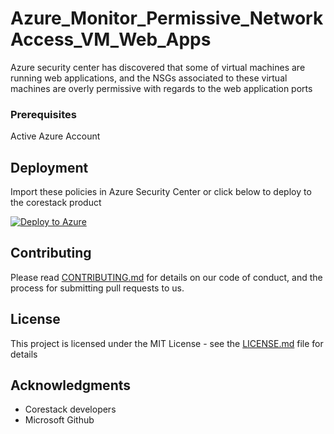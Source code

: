 
# Azure_Monitor_Permissive_NetworkAccess_VM_Web_Apps

Azure security center has discovered that some of virtual machines are running web applications, and the NSGs associated to these virtual machines are overly permissive with regards to the web application ports

### Prerequisites

Active Azure Account

## Deployment

Import these policies in Azure Security Center or click below to deploy to the corestack product 

[![Deploy to Azure](https://docs.corestack.io/wp-content/uploads/2019/09/deploy-to-corestack.svg)](http://sandbox.corestack.io/policy?repositories=github&external_redirect=true&name=Azure_Monitor_Permissive_NetworkAccess_VM_Web_Apps&engine_type=azure_policy&services=Azure&severity=medium&classification=Security&sub_classification=Network&url=https://github.com/corestacklabs/Policies.git&path=Azure/Azure_Policy/Azure_Monitor_Permissive_NetworkAccess_VM_Web_Apps&recommendation_name=Azure_Monitor_Permissive_NetworkAccess_VM_Web_Apps#/tenant)

## Contributing

Please read [CONTRIBUTING.md](https://gist.github.com/karthick-kk/30e4fd3f279492b4f040d5cd569d21d0) for details on our code of conduct, and the process for submitting pull requests to us.

## License

This project is licensed under the MIT License - see the [LICENSE.md](LICENSE.md) file for details

## Acknowledgments

* Corestack developers
* Microsoft Github

